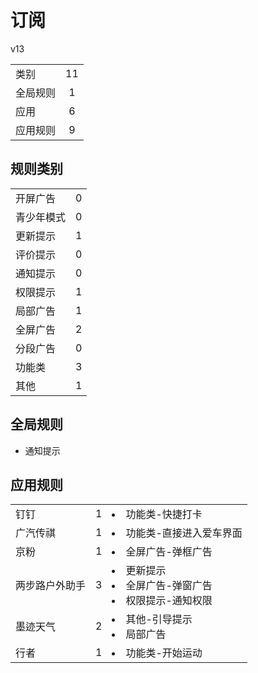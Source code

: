 # 订阅

v13

|||
| - |:-:|
|类别|11|
|全局规则|1|
|应用|6|
|应用规则|9|

## 规则类别

|||
| - |:-:|
|开屏广告|0|
|青少年模式|0|
|更新提示|1|
|评价提示|0|
|通知提示|0|
|权限提示|1|
|局部广告|1|
|全屏广告|2|
|分段广告|0|
|功能类|3|
|其他|1|

## 全局规则

- 通知提示

## 应用规则

||||
| - |:-:|-|
|钉钉|1|<li>功能类-快捷打卡|
|广汽传祺|1|<li>功能类-直接进入爱车界面|
|京粉|1|<li>全屏广告-弹框广告|
|两步路户外助手|3|<li>更新提示<li>全屏广告-弹窗广告<li>权限提示-通知权限|
|墨迹天气|2|<li>其他-引导提示<li>局部广告|
|行者|1|<li>功能类-开始运动|
